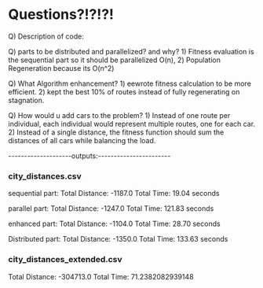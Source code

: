 # Questions?!?!?!


Q) Description of code:

Q) parts to be distributed and parallelized? and why?
    1) Fitness evaluation is the sequential part so it should be parallelized O(n),
    2) Population Regeneration because its O(n^2)



Q) What Algorithm enhancement?
    1) eewrote fitness calculation to be more efficient.
    2) kept the best 10% of routes instead of fully regenerating on stagnation.
    
Q) How would u add cars to the problem?
    1) Instead of one route per individual, each individual would represent multiple routes, one for each car.
    2) Instead of a single distance, the fitness function should sum the distances of all cars while balancing the load.

--------------------outputs:-----------------------

### city_distances.csv
sequential part:
Total Distance: -1187.0
Total Time: 19.04 seconds

parallel part:
Total Distance: -1247.0
Total Time: 121.83 seconds

enhanced part:
Total Distance: -1104.0
Total Time: 28.70 seconds

Distributed part:
Total Distance: -1350.0
Total Time: 133.63 seconds


### city_distances_extended.csv

Total Distance: -304713.0
Total Time: 71.2382082939148
